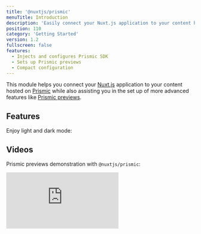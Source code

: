```yaml
---
title: '@nuxtjs/prismic'
menuTitle: Introduction
description: 'Easily connect your Nuxt.js application to your content hosted on Prismic'
position: 110
category: 'Getting Started'
version: 1.2
fullscreen: false
features:
  - Injects and configures Prismic SDK
  - Sets up Prismic previews
  - Compact configuration
---
```


This module helps you connect your [Nuxt.js](https://nuxtjs.org) application to your content hosted on [Prismic](https://prismic.io) while also assisting you in the set up of more advanced features like [Prismic previews](https://prismic.io/feature/scheduling-and-previews).

## Features

<list :items="features"></list>

<p class="flex items-center">Enjoy light and dark mode:&nbsp;<app-color-switcher class="inline-flex ml-2"></app-color-switcher></p>

## Videos

Prismic previews demonstration with `@nuxtjs/prismic`:

<div class="relative w-full h-0" style="padding-bottom: 56.25%;">
  <iframe class="w-full h-full absolute inset-0" src="https://www.youtube.com/embed/2DtDsnWe2MU" frameborder="0" allow="accelerometer; autoplay; encrypted-media; gyroscope; picture-in-picture" allowfullscreen></iframe>
</div>
